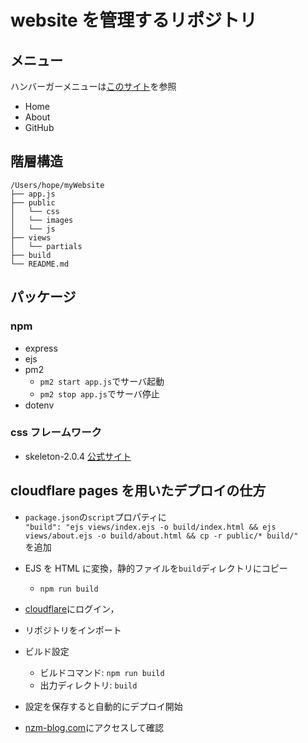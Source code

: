 # website を管理するリポジトリ

## メニュー

ハンバーガーメニューは[このサイト](https://baigie.me/engineerblog/definitive-hamburger-menu/)を参照

- Home
- About
- GitHub

## 階層構造

```
/Users/hope/myWebsite
├── app.js
├── public
│   └── css
│   └── images
│   └── js
├── views
│   └── partials
├── build
└── README.md
```

## パッケージ

### npm

- express
- ejs
- pm2
  - `pm2 start app.js`でサーバ起動
  - `pm2 stop app.js`でサーバ停止
- dotenv

### css フレームワーク

- skeleton-2.0.4 [公式サイト](http://getskeleton.com/)

## cloudflare pages を用いたデプロイの仕方

- `package.json`の`script`プロパティに  
  `"build": "ejs views/index.ejs -o build/index.html && ejs views/about.ejs -o build/about.html && cp -r public/* build/"`  
  を追加

- EJS を HTML に変換，静的ファイルを`build`ディレクトリにコピー

  - `npm run build`

- [cloudflare](https://www.cloudflare.com/ja-jp/)にログイン，
- リポジトリをインポート
- ビルド設定
  - ビルドコマンド: `npm run build`
  - 出力ディレクトリ: `build`
- 設定を保存すると自動的にデプロイ開始
- [nzm-blog.com](https://nzm-blog.com)にアクセスして確認
